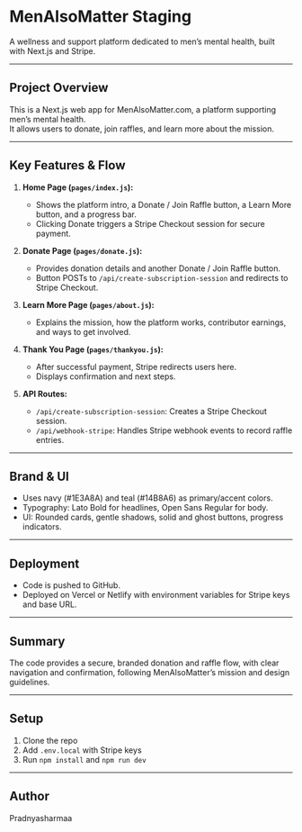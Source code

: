 # MenAlsoMatter Staging

A wellness and support platform dedicated to men’s mental health, built with Next.js and Stripe.

---

## Project Overview

This is a Next.js web app for MenAlsoMatter.com, a platform supporting men’s mental health.  
It allows users to donate, join raffles, and learn more about the mission.

---

## Key Features & Flow

1. **Home Page (`pages/index.js`):**
   - Shows the platform intro, a Donate / Join Raffle button, a Learn More button, and a progress bar.
   - Clicking Donate triggers a Stripe Checkout session for secure payment.

2. **Donate Page (`pages/donate.js`):**
   - Provides donation details and another Donate / Join Raffle button.
   - Button POSTs to `/api/create-subscription-session` and redirects to Stripe Checkout.

3. **Learn More Page (`pages/about.js`):**
   - Explains the mission, how the platform works, contributor earnings, and ways to get involved.

4. **Thank You Page (`pages/thankyou.js`):**
   - After successful payment, Stripe redirects users here.
   - Displays confirmation and next steps.

5. **API Routes:**
   - `/api/create-subscription-session`: Creates a Stripe Checkout session.
   - `/api/webhook-stripe`: Handles Stripe webhook events to record raffle entries.

---

## Brand & UI

- Uses navy (#1E3A8A) and teal (#14B8A6) as primary/accent colors.
- Typography: Lato Bold for headlines, Open Sans Regular for body.
- UI: Rounded cards, gentle shadows, solid and ghost buttons, progress indicators.

---

## Deployment

- Code is pushed to GitHub.
- Deployed on Vercel or Netlify with environment variables for Stripe keys and base URL.

---

## Summary

The code provides a secure, branded donation and raffle flow, with clear navigation and confirmation, following MenAlsoMatter’s mission and design guidelines.

---

## Setup

1. Clone the repo
2. Add `.env.local` with Stripe keys
3. Run `npm install` and `npm run dev`

---

## Author

Pradnyasharmaa